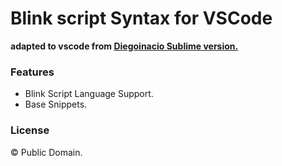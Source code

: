 # Blink script Syntax for VSCode

**adapted to vscode from [Diegoinacio Sublime version.](https://github.com/diegoinacio/blinkScript-sublime)**

### Features

- Blink Script Language Support.
- Base Snippets.


### License

© Public Domain.
